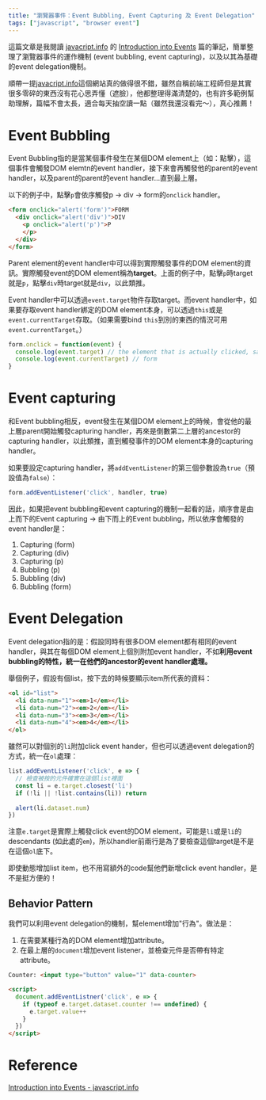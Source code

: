 ```yaml
---
title: "瀏覽器事件：Event Bubbling, Event Capturing 及 Event Delegation"
tags: ["javascript", "browser event"]
---
```


這篇文章是我閱讀 [javacript.info](http://javascript.info/) 的 [Introduction into Events](http://javascript.info/events) 篇的筆記，簡單整理了瀏覽器事件的運作機制 (event bubbling, event capturing)，以及以其為基礎的event delegation機制。

順帶一提[javacript.info](http://javascript.info/)這個網站真的做得很不錯，雖然自稱前端工程師但是其實很多零碎的東西沒有花心思弄懂（遮臉），他都整理得滿清楚的，也有許多範例幫助理解，篇幅不會太長，適合每天抽空讀一點（雖然我還沒看完～），真心推薦！

# Event Bubbling

Event Bubbling指的是當某個事件發生在某個DOM element上（如：點擊），這個事件會觸發DOM elemtn的event handler，接下來會再觸發他的parent的event handler，以及parent的parent的event handler...直到最上層。

以下的例子中，點擊`p`會依序觸發p -> div -> form的`onclick` handler。

```Html
<form onclick="alert('form')">FORM
  <div onclick="alert('div')">DIV
    <p onclick="alert('p')">P
    </p>
  </div>
</form>
```

Parent element的event handler中可以得到實際觸發事件的DOM element的資訊。實際觸發event的DOM element稱為**target**。上面的例子中，點擊`p`時target就是`p`，點擊`div`時target就是`div`，以此類推。

Event handler中可以透過`event.target`物件存取target。而event handler中，如果要存取event handler綁定的DOM element本身，可以透過`this`或是`event.currentTarget`存取。（如果需要bind `this`到別的東西的情況可用`event.currentTarget`。）

```Javascript
form.onclick = function(event) {
  console.log(event.target) // the element that is actually clicked, say p
  console.log(event.currentTarget) // form
}
```

# Event capturing

和Event bubbling相反，event發生在某個DOM element上的時候，會從他的最上層parent開始觸發capturing handler，再來是倒數第二上層的ancestor的capturing handler，以此類推，直到觸發事件的DOM element本身的capturing handler。

如果要設定capturing handler，將`addEventListener`的第三個參數設為`true`（預設值為`false`）：

```Javascript
form.addEventListener('click', handler, true)
```

因此，如果把event bubbling和event capturing的機制一起看的話，順序會是由上而下的Event capturing -> 由下而上的Event bubbling，所以依序會觸發的event handler是：


1. Capturing (form)
2. Capturing (div)
3. Capturing (p)
4. Bubbling (p)
5. Bubbling (div)
6. Bubbling (form)

# Event Delegation

Event delegation指的是：假設同時有很多DOM element都有相同的event handler，與其在每個DOM element上個別附加event handler，不如**利用event bubbling的特性，統一在他們的ancestor的event handler處理。**

舉個例子，假設有個list，按下去的時候要顯示item所代表的資料：

```Html
<ol id="list">
  <li data-num="1"><em>1</em></li>
  <li data-num="2"><em>2</em></li>
  <li data-num="3"><em>3</em></li>
  <li data-num="4"><em>4</em></li>  
</ol>
```

雖然可以對個別的`li`附加click event hander，但也可以透過event delegation的方式，統一在`ol`處理：

```Javascript
list.addEventListener('click', e => {
  // 檢查被按的元件確實在這個list裡面
  const li = e.target.closest('li')
  if (!li || !list.contains(li)) return
  
  alert(li.dataset.num)
})
```

注意`e.target`是實際上觸發click event的DOM element，可能是`li`或是`li`的descendants (如此處的`em`)，所以handler前兩行是為了要檢查這個target是不是在這個`ol`底下。

即使動態增加list item，也不用寫額外的code幫他們新增click event handler，是不是挺方便的！

## Behavior Pattern

我們可以利用event delegation的機制，幫element增加"行為"。做法是：

1. 在需要某種行為的DOM element增加attribute。
2. 在最上層的`document`增加event listener，並檢查元件是否帶有特定attribute。

```Html
Counter: <input type="button" value="1" data-counter>

<script>
  document.addEventListner('click', e => {
    if (typeof e.target.dataset.counter !== undefined) {
      e.target.value++
    }
  })
</script>
```

# Reference

[Introduction into Events - javascript.info](http://javascript.info/events)
